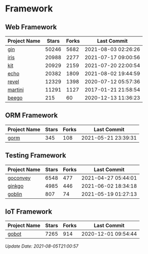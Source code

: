 # Framework

## Web Framework
| Project Name | Stars | Forks | Last Commit |
| ------------ | ----- | ----- | ----------- |
| [gin](https://github.com/gin-gonic/gin) | 50246 | 5682 | 2021-08-03 02:26:26 |
| [iris](https://github.com/kataras/iris) | 20988 | 2277 | 2021-07-17 09:00:56 |
| [kit](https://github.com/go-kit/kit) | 20929 | 2159 | 2021-07-20 22:00:54 |
| [echo](https://github.com/labstack/echo) | 20382 | 1809 | 2021-08-02 19:44:59 |
| [revel](https://github.com/revel/revel) | 12329 | 1398 | 2020-07-12 05:57:36 |
| [martini](https://github.com/go-martini/martini) | 11291 | 1127 | 2017-01-21 21:58:54 |
| [beego](https://github.com/astaxie/beego) | 215 | 60 | 2020-12-13 11:36:23 |

## ORM Framework
| Project Name | Stars | Forks | Last Commit |
| ------------ | ----- | ----- | ----------- |
| [gorm](https://github.com/jinzhu/gorm) | 345 | 108 | 2021-05-21 23:39:31 |

## Testing Framework
| Project Name | Stars | Forks | Last Commit |
| ------------ | ----- | ----- | ----------- |
| [goconvey](https://github.com/smartystreets/goconvey) | 6548 | 477 | 2021-04-27 05:44:01 |
| [ginkgo](https://github.com/onsi/ginkgo) | 4985 | 446 | 2021-06-02 18:34:18 |
| [goblin](https://github.com/franela/goblin) | 807 | 74 | 2021-05-19 01:27:13 |

## IoT Framework
| Project Name | Stars | Forks | Last Commit |
| ------------ | ----- | ----- | ----------- |
| [gobot](https://github.com/hybridgroup/gobot) | 7265 | 914 | 2020-12-01 09:54:44 |

*Update Date: 2021-08-05T21:00:57*